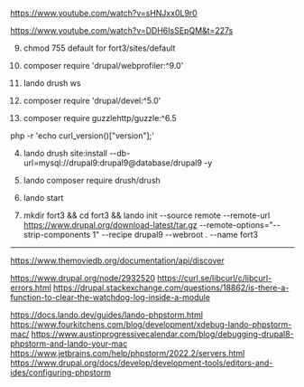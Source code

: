 https://www.youtube.com/watch?v=sHNJxx0L9r0

https://www.youtube.com/watch?v=DDH6IsSEpQM&t=227s

9. chmod 755 default for fort3/sites/default

10. composer require 'drupal/webprofiler:^9.0'

11. lando drush ws

12. composer require 'drupal/devel:^5.0'

13. composer require guzzlehttp/guzzle:^6.5

php -r 'echo curl_version()["version"];'

4. lando drush site:install --db-url=mysql://drupal9:drupal9@database/drupal9 -y

5. lando composer require drush/drush

6. lando start

7. mkdir fort3 && cd fort3 && lando init --source remote --remote-url https://www.drupal.org/download-latest/tar.gz --remote-options="--strip-components 1" --recipe drupal9 --webroot . --name fort3

---

https://www.themoviedb.org/documentation/api/discover

https://www.drupal.org/node/2932520
https://curl.se/libcurl/c/libcurl-errors.html
https://drupal.stackexchange.com/questions/18862/is-there-a-function-to-clear-the-watchdog-log-inside-a-module

https://docs.lando.dev/guides/lando-phpstorm.html
https://www.fourkitchens.com/blog/development/xdebug-lando-phpstorm-mac/
https://www.austinprogressivecalendar.com/blog/debugging-drupal8-phpstorm-and-lando-your-mac
https://www.jetbrains.com/help/phpstorm/2022.2/servers.html
https://www.drupal.org/docs/develop/development-tools/editors-and-ides/configuring-phpstorm
